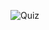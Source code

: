 ![Quiz](https://user-images.githubusercontent.com/53019228/86529452-637e8d80-bece-11ea-824a-dfceadba0f79.png)
